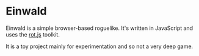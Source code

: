 # Einwald

Einwald is a simple browser-based roguelike. It's written in JavaScript and uses the
[rot.js][rotlink] toolkit.

It is a toy project mainly for experimentation and so not a very deep game. 

[rotlink]: https://ondras.github.io/rot.js/hp
